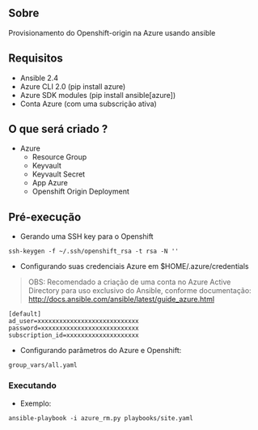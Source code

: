 ## Sobre ##

Provisionamento do Openshift-origin na Azure usando ansible

## Requisitos ##

* Ansible 2.4
* Azure CLI 2.0 (pip install azure)
* Azure SDK modules (pip install ansible[azure])
* Conta Azure (com uma subscrição ativa)

## O que será criado ? ##

* Azure
    * Resource Group
    * Keyvault
    * Keyvault Secret
    * App Azure
    * Openshift Origin Deployment

## Pré-execução ##

* Gerando uma SSH key para o Openshift

```
ssh-keygen -f ~/.ssh/openshift_rsa -t rsa -N ''
```

* Configurando suas credenciais Azure em $HOME/.azure/credentials

> OBS: Recomendado a criação de uma conta no Azure Active Directory para uso exclusivo do Ansible, conforme documentação:
> http://docs.ansible.com/ansible/latest/guide_azure.html

```
[default]
ad_user=xxxxxxxxxxxxxxxxxxxxxxxxxxxx
password=xxxxxxxxxxxxxxxxxxxxxxxxxxx
subscription_id=xxxxxxxxxxxxxxxxxxxx
```
* Configurando parâmetros do Azure e Openshift:

```
group_vars/all.yaml
```

### Executando ###

* Exemplo:

```
ansible-playbook -i azure_rm.py playbooks/site.yaml
```